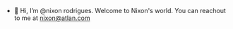 - 👋 Hi, I’m @nixon rodrigues. Welcome to Nixon's world.
You can reachout to me at nixon@atlan.com

<!---
nixon-atlan/nixon-atlan is a ✨ special ✨ repository because its `README.md` (this file) appears on your GitHub profile.
You can click the Preview link to take a look at your changes.
--->
